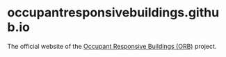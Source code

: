 # occupantresponsivebuildings.github.io

The official website of the [Occupant Responsive Buildings (ORB)](https://github.com/cweyandt/orb) project.
